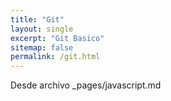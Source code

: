 ```yaml
---
title: "Git"
layout: single
excerpt: "Git Basico"
sitemap: false
permalink: /git.html
---
```


Desde archivo _pages/javascript.md
